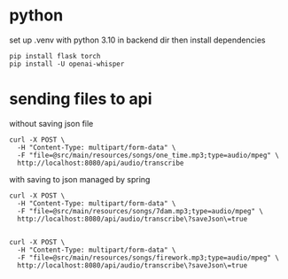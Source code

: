 # python

set up .venv with python 3.10 in backend dir then install dependencies
```
pip install flask torch
pip install -U openai-whisper
```

# sending files to api

without saving json file
```
curl -X POST \
  -H "Content-Type: multipart/form-data" \
  -F "file=@src/main/resources/songs/one_time.mp3;type=audio/mpeg" \
  http://localhost:8080/api/audio/transcribe
```


with saving to json managed by spring
```
curl -X POST \
  -H "Content-Type: multipart/form-data" \
  -F "file=@src/main/resources/songs/7dam.mp3;type=audio/mpeg" \
  http://localhost:8080/api/audio/transcribe\?saveJson\=true


curl -X POST \
  -H "Content-Type: multipart/form-data" \
  -F "file=@src/main/resources/songs/firework.mp3;type=audio/mpeg" \
  http://localhost:8080/api/audio/transcribe\?saveJson\=true

```